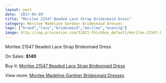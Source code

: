 ```yaml
---
layout: post
date: '2017-04-09'
title: "Morilee 21547 Beaded Lace Strap Bridesmaid Dress"
category: Morilee Madeline Gardner Bridesmaid Dresses
tags: ["brand","lace","bridesmaid","morilee","evening"]
image: http://img.princessan.com/51021-thickbox_default/morilee-21547-beaded-lace-strap-bridesmaid-dress.jpg
---
```

Morilee 21547 Beaded Lace Strap Bridesmaid Dress

On Sales: **$140**
<a href="https://www.princessan.com/en/morilee-madeline-gardner-bridesmaid-dresses/23064-morilee-21547-beaded-lace-strap-bridesmaid-dress.html"><amp-img layout="responsive" width="600" height="600" src="//img.princessan.com/51021-thickbox_default/morilee-21547-beaded-lace-strap-bridesmaid-dress.jpg" alt="Morilee 21547 Beaded Lace Strap Bridesmaid Dress 0" /></a>
<a href="https://www.princessan.com/en/morilee-madeline-gardner-bridesmaid-dresses/23064-morilee-21547-beaded-lace-strap-bridesmaid-dress.html"><amp-img layout="responsive" width="600" height="600" src="//img.princessan.com/51024-thickbox_default/morilee-21547-beaded-lace-strap-bridesmaid-dress.jpg" alt="Morilee 21547 Beaded Lace Strap Bridesmaid Dress 1" /></a>
<a href="https://www.princessan.com/en/morilee-madeline-gardner-bridesmaid-dresses/23064-morilee-21547-beaded-lace-strap-bridesmaid-dress.html"><amp-img layout="responsive" width="600" height="600" src="//img.princessan.com/51023-thickbox_default/morilee-21547-beaded-lace-strap-bridesmaid-dress.jpg" alt="Morilee 21547 Beaded Lace Strap Bridesmaid Dress 2" /></a>
<a href="https://www.princessan.com/en/morilee-madeline-gardner-bridesmaid-dresses/23064-morilee-21547-beaded-lace-strap-bridesmaid-dress.html"><amp-img layout="responsive" width="600" height="600" src="//img.princessan.com/51022-thickbox_default/morilee-21547-beaded-lace-strap-bridesmaid-dress.jpg" alt="Morilee 21547 Beaded Lace Strap Bridesmaid Dress 3" /></a>

Buy it: [Morilee 21547 Beaded Lace Strap Bridesmaid Dress](https://www.princessan.com/en/morilee-madeline-gardner-bridesmaid-dresses/23064-morilee-21547-beaded-lace-strap-bridesmaid-dress.html "Morilee 21547 Beaded Lace Strap Bridesmaid Dress")

View more: [Morilee Madeline Gardner Bridesmaid Dresses](https://www.princessan.com/en/197-morilee-madeline-gardner-bridesmaid-dresses "Morilee Madeline Gardner Bridesmaid Dresses")